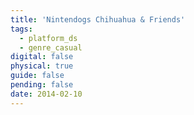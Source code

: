 ```yaml
---
title: 'Nintendogs Chihuahua & Friends'
tags:
  - platform_ds
  - genre_casual
digital: false
physical: true
guide: false
pending: false
date: 2014-02-10
---
```

